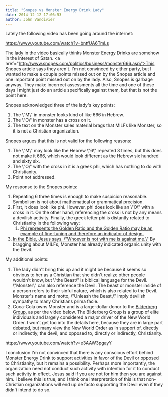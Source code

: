 ```yaml
---
title: "Snopes vs Monster Energy Drink Lady"
date: 2014-12-12 17:06:53
author: John Vandivier
---
```




Lately the following video has been going around the internet:

https://www.youtube.com/watch?v=bntfUA6TmLs

The lady in the video basically thinks Monster Energy Drinks are somehow in the interest of Satan. <a href=\"http://www.snopes.com/politics/business/monster666.asp\">This Snopes article says they aren't</a>. I'm not convinced by either party, but I wanted to make a couple points missed out on by the Snopes article and one important point missed out on by the lady. Also, Snopes is garbage anyway. They make incorrect assessments all the time and one of these days I might just do an article specifically against them, but that is not the point here.

Snopes acknowledged three of the lady's key points:
<ol>
	<li>The \"M\" in monster looks kind of like 666 in Hebrew.</li>
	<li>The \"O\" in monster has a cross on it.</li>
	<li>The text on the Monster sales material brags that MILFs like Monster, so it is not a Christian organization.</li>
</ol>
Snopes argues that this is not valid for the following reasons:
<ol>
	<li>The \"M\" may look like the Hebrew \"6\" repeated 3 times, but this does not make it 666, which would look different as the Hebrew six hundred and sixty six.</li>
	<li>The \"O\" with the cross in it is a greek phi, which has nothing to do with Christianity.</li>
	<li>Point not addressed.</li>
</ol>
My response to the Snopes points:
<ol>
	<li>Repeating 6 three times is enough to make suspicion reasonable. Symbolism is not about mathematical or grammatical precision.</li>
	<li>First, it does look like phi. However, phi does look like an \"O\" with a cross in it. On the other hand, referencing the cross is not by any means a devilish activity. Finally, the greek letter phi is distantly related to Christianity in the following way:
<ol>
	<li><a href=\"http://www.evolutionnews.org/2014/12/do_we_live_in_a091611.html\">Phi represents the Golden Ratio and the Golden Ratio may be an example of fine-tuning and therefore an indicator of design.</a></li>
</ol>
</li>
	<li><a href=\"http://biblehub.com/matthew/12-30.htm\">In the Bible, Jesus says, \"Whoever is not with me is against me.\"</a> By bragging about MILFs, Monster has already indicated organic unity with the Devil.</li>
</ol>
My additional points:
<ol>
	<li>The lady didn't bring this up and it might be because it seems so obvious to her as a Christian that she didn't realize other people wouldn't know, but \"the Beast\" is biblical language for the Devil. \"Monster\" can also reference the Devil. The beast or monster inside of a person refers to their sinful nature, which is also related to the Devil. Monster's name and motto, \"Unleash the Beast,\" imply devilish sympathy to many Christians prima facie.</li>
	<li>Coca-Cola owns Monster and is a large-dollar donor to the <a href=\"https://www.youtube.com/watch?v=e3AAW3pgayY\">Bilderberg Group</a>, as per the video below. The Bilderberg Group is a group of elite individuals and largely considered a major driver of the New World Order. I won't get too into the details here, because they are in large part debated, but many view the New World Order as in support of, directly or indirectly, the devil, and opposed to, directly or indirectly, Christianity.</li>
</ol>
https://www.youtube.com/watch?v=e3AAW3pgayY

I conclusion I'm not convinced that there is any conscious effort behind Monster Energy Drink to support activities in favor of the Devil or opposed to Christianity, but it remains a possibility. Perhaps more importantly, the organization need not conduct such activity with intention for it to conduct such activity in effect. Jesus said if you are not for him then you are against him. I believe this is true, and I think one interpretation of this is that non-Christian organizations will end up de facto supporting the Devil even if they didn't intend to do so.